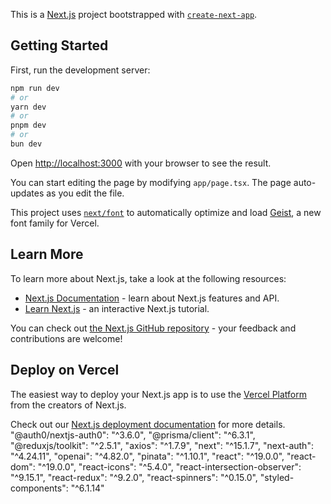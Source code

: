 This is a [Next.js](https://nextjs.org) project bootstrapped with [`create-next-app`](https://nextjs.org/docs/app/api-reference/cli/create-next-app).

## Getting Started

First, run the development server:

```bash
npm run dev
# or
yarn dev
# or
pnpm dev
# or
bun dev
```

Open [http://localhost:3000](http://localhost:3000) with your browser to see the result.

You can start editing the page by modifying `app/page.tsx`. The page auto-updates as you edit the file.

This project uses [`next/font`](https://nextjs.org/docs/app/building-your-application/optimizing/fonts) to automatically optimize and load [Geist](https://vercel.com/font), a new font family for Vercel.

## Learn More

To learn more about Next.js, take a look at the following resources:

- [Next.js Documentation](https://nextjs.org/docs) - learn about Next.js features and API.
- [Learn Next.js](https://nextjs.org/learn) - an interactive Next.js tutorial.

You can check out [the Next.js GitHub repository](https://github.com/vercel/next.js) - your feedback and contributions are welcome!

## Deploy on Vercel

The easiest way to deploy your Next.js app is to use the [Vercel Platform](https://vercel.com/new?utm_medium=default-template&filter=next.js&utm_source=create-next-app&utm_campaign=create-next-app-readme) from the creators of Next.js.

Check out our [Next.js deployment documentation](https://nextjs.org/docs/app/building-your-application/deploying) for more details.
    "@auth0/nextjs-auth0": "^3.6.0",
    "@prisma/client": "^6.3.1",
    "@reduxjs/toolkit": "^2.5.1",
    "axios": "^1.7.9",
    "next": "^15.1.7",
    "next-auth": "^4.24.11",
    "openai": "^4.82.0",
    "pinata": "^1.10.1",
    "react": "^19.0.0",
    "react-dom": "^19.0.0",
    "react-icons": "^5.4.0",
    "react-intersection-observer": "^9.15.1",
    "react-redux": "^9.2.0",
    "react-spinners": "^0.15.0",
    "styled-components": "^6.1.14"
